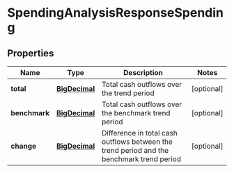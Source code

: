 
# SpendingAnalysisResponseSpending

## Properties
Name | Type | Description | Notes
------------ | ------------- | ------------- | -------------
**total** | [**BigDecimal**](BigDecimal.md) | Total cash outflows over the trend period |  [optional]
**benchmark** | [**BigDecimal**](BigDecimal.md) | Total cash outflows over the benchmark trend period |  [optional]
**change** | [**BigDecimal**](BigDecimal.md) | Difference in total cash outflows between the trend period and the benchmark trend period |  [optional]




